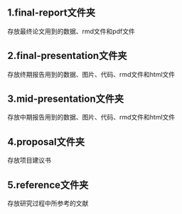 ## 1.final-report文件夹

存放最终论文用到的数据、rmd文件和pdf文件

## 2.final-presentation文件夹

存放终期报告用到的数据、图片、代码、rmd文件和html文件

## 3.mid-presentation文件夹

存放中期报告用到的数据、图片、代码、rmd文件和html文件

## 4.proposal文件夹

存放项目建议书

## 5.reference文件夹

存放研究过程中所参考的文献
